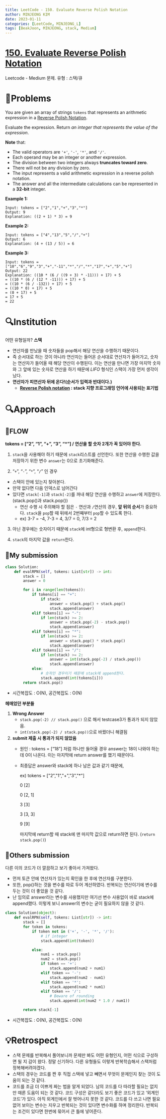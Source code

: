 ```yaml
---
title: LeetCode - 150. Evaluate Reverse Polish Notation
author: MINJEONG KIM
date: 2023-01-11
categories: [LeetCode, MINJEONG_L]
tags: [BeakJoon, MINJEONG, stack, Medium]
---
```


# **[150. Evaluate Reverse Polish Notation](https://leetcode.com/problems/evaluate-reverse-polish-notation/)**
Leetcode - Medium 문제.
유형 : 스택/큐

# 📖Problems

You are given an array of strings `tokens` that represents an arithmetic expression in a [Reverse Polish Notation](http://en.wikipedia.org/wiki/Reverse_Polish_notation).

Evaluate the expression. Return *an integer that represents the value of the expression*.

**Note** that:

- The valid operators are `'+'`, `'-'`, `'*'`, and `'/'`.
- Each operand may be an integer or another expression.
- The division between two integers always **truncates toward zero**.
- There will not be any division by zero.
- The input represents a valid arithmetic expression in a reverse polish notation.
- The answer and all the intermediate calculations can be represented in a **32-bit** integer.

**Example 1:**

```
Input: tokens = ["2","1","+","3","*"]
Output: 9
Explanation: ((2 + 1) * 3) = 9

```

**Example 2:**

```
Input: tokens = ["4","13","5","/","+"]
Output: 6
Explanation: (4 + (13 / 5)) = 6

```

**Example 3:**

```
Input: tokens = ["10","6","9","3","+","-11","*","/","*","17","+","5","+"]
Output: 22
Explanation: ((10 * (6 / ((9 + 3) * -11))) + 17) + 5
= ((10 * (6 / (12 * -11))) + 17) + 5
= ((10 * (6 / -132)) + 17) + 5
= ((10 * 0) + 17) + 5
= (0 + 17) + 5
= 17 + 5
= 22
```

# 🔍Institution

어떤 유형일까? **스택**

- 연산자를 만났을 때 숫자들을 pop해서 해당 연산을 수행하기 때문이다.
- 즉 순서대로 하는 것이 아니라 연산자는 들어온 순서대로 연산자가 들어가고, 숫자는 연산자가 들어올 때 해당 연산이 수행된다. 이는 연산을 만나면 가장 마지막 숫자와 그 앞에 있는 숫자로 연산을 하기 때문에 *LIFO* 형식인 스택이 가장 먼저 생각이 났다.
- **연산자가 피연산자 뒤에 온다!(순서가 입력과 반대이다.)**
    - **[Reverse Polish notation](https://ko.wikipedia.org/wiki/%EC%97%AD%ED%8F%B4%EB%9E%80%EB%93%9C_%ED%91%9C%EA%B8%B0%EB%B2%95) : stack 지향 프로그래밍 언어에 사용되는 표기법**

# 🔍Approach

## 🚩**FLOW**

**tokens = [“2”, “1”, “+”, “3”, “*”] / 연산을 할 숫자 2개가 꼭 있어야 한다.**

1. `stack`을 사용해야 하기 때문에 `stack`리스트를 선언한다. 또한 연산을 수행한 값을 저장하기 위한 변수 `answer`는 0으로 초기화해준다.

2. “`+`”, “`-`”, “`*`”, “`/`” 인 경우

- 스택이 안에 있는지 찾아본다.
- 만약 없다면 다음 인덱스로 넘어간다
- 있다면 `stack[-1]`과 `stack[-2]`를 꺼내 해당 연산을 수행하고 `answer`에 저장한다. (stack.pop()과 stack.pop())
    - 연산 수행 시 주의해야 할 점은 `-` 연산과 `/`연산의 경우, **앞 뒤의 순서**가 중요하다. `stack`을 `pop`할 때 뒤에서 2번째부터 `pop`할 수 있도록 한다.
    - ex) 3-7 = -4, 7-3 = 4, 3/7 = 0, 7/3 = 2

3. 아닌 경우에는 숫자이기 때문에 `stack`에 int형으로 형변환 후, `append`한다.

4. `stack`의 마지막 값을 `return`한다.

## 🚩My submission

```python
class Solution:
    def evalRPN(self, tokens: List[str]) -> int:
        stack = []
        answer = 0

        for i in range(len(tokens)):
            if tokens[i] == "+":
                if stack:
                    answer = stack.pop() + stack.pop()
                    stack.append(answer)
            elif tokens[i] == "-":
                if len(stack) >= 2:
                    answer = stack.pop(-2) - stack.pop()
                    stack.append(answer)
            elif tokens[i] == "*":
                if len(stack) >= 2:
                    answer = stack.pop() * stack.pop()
                    stack.append(answer)
            elif tokens[i] == "/":
                if len(stack) >= 2:
                    answer = int(stack.pop(-2) / stack.pop())
                    stack.append(answer)
            else:
                # 숫자인 경우이기 때문에 stack에 append한다.
                stack.append(int(tokens[i]))
        return stack.pop()
```

- 시간복잡도 : O(N), 공간복잡도 : O(N)

**헤매었던 부분들**

1. **Wrong Answer**
    - `stack.pop(-2) // stack.pop()` 으로 해서 testcase3가 통과가 되지 않았음.
    - `int(stack.pop(-2) / stack.pop))`으로 바꿨더니 해결됨
2. **submit 제출 시 통과가 되지 않았음**
    - 원인 : tokens = [“18”] 처럼 하나만 들어올 경우 answer는 18이 나와야 하는데 0이 나온다. 이는 마지막에 return answer를 했기 때문이다.
    - 최종답은 answer와 stack에 하나 남은 값과 같기 때문에,
      
        ex) tokens = ["2","1","+","3","*"]
        
        0 [2]
        
        0 [2, 1]
        
        3 [3]
        
        3 [3, 3]
        
        9 [9]
        
        마지막에 return할 때 stack에 맨 마지막 값으로 return하면 된다. (`return stack.pop()`)
        

## 🚩Others submission

다른 이의 코드가 더 깔끔하고 보기 좋아서 가져왔다.

- 먼저 토큰 안에 연산자가 있는지 확인을 한 후에 연산자를 구분한다.
- 또한, pop()하는 것을 변수를 따로 두어 계산하였다. 반복되는 연산이기에 변수를 두는 것이 더 좋았을 것 같다.
- 난 임의로 answer라는 변수를 사용했지만 여기선 변수 사용없이 바로 stack에 append했다. 이렇게 보니 answer의 변수는 굳이 필요하지 않을 것 같다.

```python
class Solution(object):
    def evalRPN(self, tokens: List[str]) -> int:
        stack = []
        for token in tokens:
            if token not in ('+', '-', '*', '/'):
                # if integer
                stack.append(int(token))

            else:
                num1 = stack.pop()
                num2 = stack.pop()
                if token == '+':
                    stack.append(num2 + num1)
                elif token == '-':
                    stack.append(num2 - num1)
                elif token == '*':
                    stack.append(num2 * num1)
                elif token == '/':
                    # Beware of rounding
                    stack.append(int(num2 * 1.0 / num1))

        return stack[-1]
```

- 시간복잡도 : O(N), 공간복잡도 : O(N)

# 💡Retrospect

- 스택 문제를 반복해서 풀어보니까 문제만 봐도 어떤 유형인지, 어떤 식으로 구성하면 될 지 감이 왔다. 정말 신기하다. 다른 유형들도 이렇게 반복학습해서 스택처럼 정복해버려야겠다.
- 스택의 경우는 코드를 짠 후 직접 스택에 넣고 빼면서 무엇이 문제인지 찾는 것이 도움이 되는 것 같다.
- 코드를 조금 더 이쁘게 짜는 법을 알게 되었다. 남의 코드를 다 따라할 필요는 없지만 때론 도움이 되는 것 같다. 코드 구성은 같더라도 보기 좋은 코드가 있고 ‘외계인 코드’가 있다. 아직 외계인에서 잘 벗어나지 못한 것 같다. 코드를 다 쓰고 나면 필요없어 보이는 변수는 지우고 반복되는 것이 있다면 변수화를 하며 정리한다. 반복되는 조건이 있다면 한번에 묶어서 큰 틀에 넣어준다.
